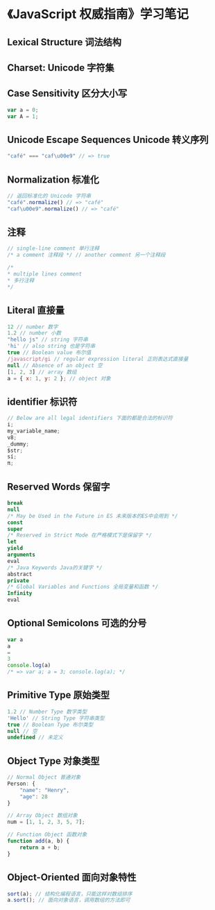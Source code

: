 # 《JavaScript 权威指南》学习笔记

## Lexical Structure 词法结构

## Charset: Unicode 字符集

## Case Sensitivity 区分大小写

```js
var a = 0;
var A = 1;
```

## Unicode Escape Sequences Unicode 转义序列

```js
"café" === "caf\u00e9" // => true
```

## Normalization 标准化

```js
// 返回标准化的 Unicode 字符串
"café".normalize() // => "café"
"caf\u00e9".normalize() // => "café"
```

## 注释

```js
// single-line comment 单行注释
/* a comment 注释段 */ // another comment 另一个注释段

/*
* multiple lines comment
* 多行注释
*/
```

## Literal 直接量

```js
12 // number 数字
1.2 // number 小数
"hello js" // string 字符串
'hi' // also string 也是字符串
true // Boolean value 布尔值
/javascript/gi // regular expression literal 正则表达式直接量
null // Absence of an object 空
[1, 2, 3] // array 数组
a = { x: 1, y: 2 }; // object 对象
```

## identifier 标识符

```js
// Below are all legal identifiers 下面的都是合法的标识符
i;
my_variable_name;
v8;
_dummy;
$str;
sí;
π;
```

## Reserved Words 保留字

```js
break
null
/* May be Used in the Future in ES 未来版本的ES中会用到 */
const
super
/* Reserved in Strict Mode 在严格模式下是保留字 */
let
yield
arguments
eval
/* Java Keywords Java的关键字 */
abstract
private
/* Global Variables and Functions 全局变量和函数 */
Infinity
eval
```

## Optional Semicolons 可选的分号

```js
var a
a
=
3
console.log(a)
/* => var a; a = 3; console.log(a); */
```

## Primitive Type 原始类型

```javascript
1.2 // Number Type 数字类型
'Hello' // String Type 字符串类型
true // Boolean Type 布尔类型
null // 空
undefined // 未定义
```

## Object Type 对象类型

```javascript
// Normal Object 普通对象
Person: {
    "name": "Henry",
    "age": 28
}

// Array Object 数组对象
num = [1, 1, 2, 3, 5, 7];

// Function Object 函数对象
function add(a, b) {
    return a + b;
}
```

## Object-Oriented 面向对象特性

```js
sort(a); // 结构化编程语言，只能这样对数组排序
a.sort(); // 面向对象语言，调用数组的方法即可
```
